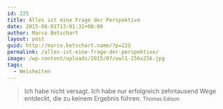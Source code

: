 ```yaml
---
id: 225
title: Alles ist eine Frage der Perspektive
date: 2015-08-01T13:01:31+00:00
author: Marco Betschart
layout: post
guid: http://marco.betschart.name/?p=225
permalink: /alles-ist-eine-frage-der-perspektive/
image: /wp-content/uploads/2015/07/owl1-256x256.jpg
tags:
  - Weisheiten
---
```

> Ich habe nicht versagt. Ich habe nur erfolgreich zehntausend Wege entdeckt, die zu keinem Ergebnis führen. <small>Thomas Edison</small>